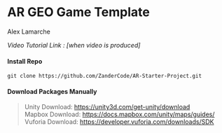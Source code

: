 # AR GEO Game Template
Alex Lamarche

<i> Video Tutorial Link : [when video is produced] </i>

#### Install Repo
```git clone https://github.com/ZanderCode/AR-Starter-Project.git```

#### Download Packages Manually
> Unity Download: https://unity3d.com/get-unity/download  
> Mapbox Download: https://docs.mapbox.com/unity/maps/guides/  
> Vuforia Download: https://developer.vuforia.com/downloads/SDK
